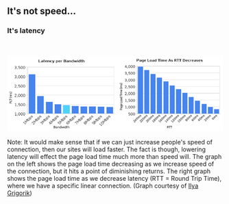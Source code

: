## It's not speed...

### It's latency <!-- .element: class="fragment" -->

<br>

![Latency v. Speed](/images/xbandwidth-vs-latency.png) <!-- .element: class="fragment" -->

Note:
It would make sense that if we can just increase people's speed of connection, then our sites will load faster. The fact is though, lowering latency will effect the page load time much more than speed will. The graph on the left shows the page load time decreasing as we increase speed of the connection, but it hits a point of diminishing returns. The right graph shows the page load time as we decrease latency (RTT = Round Trip Time), where we have a specific linear connection.  (Graph courtesy of [Ilya Grigorik](https://www.igvita.com/2012/07/19/latency-the-new-web-performance-bottleneck/))
